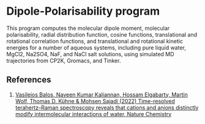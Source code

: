# Dipole-Polarisability program
This program computes the molecular dipole moment, molecular polarisability, radial distribution function, cosine functions, translational and rotational correlation functions, and translational and rotational kinetic energies for a number of aqueous systems, including pure liquid water, MgCl2, Na2SO4, NaF, and NaCl salt solutions, using simulated MD trajectories from CP2K, Gromacs, and Tinker.

## References
1. [Vasileios Balos, Naveen Kumar Kaliannan, Hossam Elgabarty, Martin Wolf, Thomas D. Kühne & Mohsen Sajadi (2022) Time-resolved terahertz–Raman spectroscopy reveals that cations and anions distinctly modify intermolecular interactions of water, Nature Chemistry](https://doi.org/10.1038/s41557-022-00977-2)
